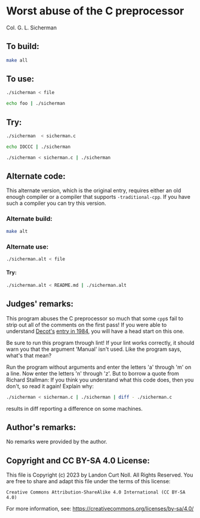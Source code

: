 # Worst abuse of the C preprocessor

Col. G. L. Sicherman

## To build:

```sh
make all
```

## To use:

```sh
./sicherman < file

echo foo | ./sicherman
```

## Try:

```sh
./sicherman  < sicherman.c

echo IOCCC | ./sicherman

./sicherman < sicherman.c | ./sicherman
```

## Alternate code:

This alternate version, which is the original entry, requires either an old
enough compiler or a compiler that supports `-traditional-cpp`. If you have such
a compiler you can try this version.

### Alternate build:


```sh
make alt
```

### Alternate use:

```sh
./sicherman.alt < file
```

#### Try:


```sh
./sicherman.alt < README.md | ./sicherman.alt
```

## Judges' remarks:

This program abuses the C preprocessor so much that some `cpp`s fail to strip
out all of the comments on the first pass!  If you were able to understand
[Decot's](/winners.html#Dave_Decot) [entry in 1984](/1984/decot/README.md), you
will have a head start on this one.

Be sure to run this program through lint!  If your lint works
correctly, it should warn you that the argument 'Manual' isn't used.
Like the program says, what's that mean?

Run the program without arguments and enter the letters 'a' through 'm'
on a line.  Now enter the letters 'n' through 'z'.  But to borrow a quote
from Richard Stallman: If you think you understand what this code
does, then you don't, so read it again!  Explain why:

```sh
./sicherman < sicherman.c | ./sicherman | diff - ./sicherman.c
```

results in diff reporting a difference on some machines.


## Author's remarks:

No remarks were provided by the author.

## Copyright and CC BY-SA 4.0 License:

This file is Copyright (c) 2023 by Landon Curt Noll.  All Rights Reserved.
You are free to share and adapt this file under the terms of this license:

    Creative Commons Attribution-ShareAlike 4.0 International (CC BY-SA 4.0)

For more information, see: https://creativecommons.org/licenses/by-sa/4.0/
